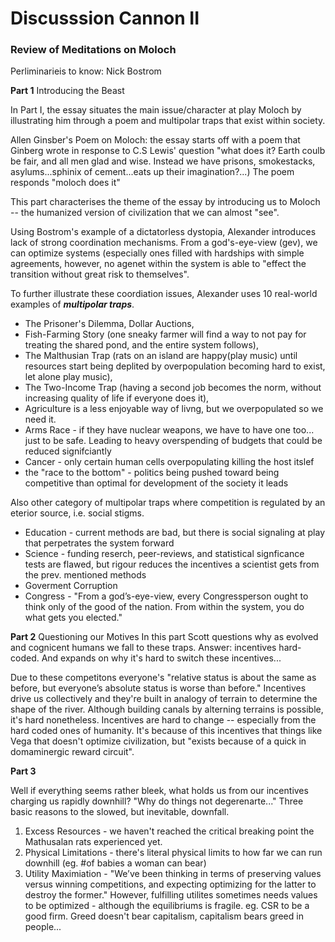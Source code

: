 # Discusssion Cannon II 

### Review of Meditations on Moloch

Perliminarieis to know: 
Nick Bostrom 

**Part 1** Introducing the Beast 

In Part I, the essay situates the main issue/character at play Moloch by illustrating him through a poem and multipolar traps that exist within society. 

Allen Ginsber's Poem on Moloch: the essay starts off with a poem that Ginberg wrote in response to C.S Lewis' question "what does it? Earth coulb be fair, and all men glad and wise. Instead we have prisons, smokestacks, asylums...sphinix of cement...eats up their imagination?...) The poem responds "moloch does it"

This part characterises the theme of the essay by introducing us to Moloch -- the humanized version of civilization that we can almost "see". 

Using Bostrom's example of a dictatorless dystopia, Alexander introduces lack of strong coordination mechanisms. From a god's-eye-view (gev), we can optimize systems (especially ones filled with hardships with simple agreements, however, no agenet within the system is able to "effect the transition without great risk to themselves". 

To further illustrate these coordiation issues, Alexander uses 10 real-world examples of ***multipolar traps***. 
 - The Prisoner's Dilemma, Dollar Auctions,
 - Fish-Farming Story (one sneaky farmer will find a way to not pay for treating the shared pond, and the entire system follows), 
 - The Malthusian Trap (rats on an island are happy(play music) until resources start being deplited by overpopulation becoming hard to exist, let alone play music), 
 - The Two-Income Trap (having a second job becomes the norm, without increasing quality of life if everyone does it), 
 - Agriculture is a less enjoyable way of livng, but we overpopulated so we need it.
 - Arms Race - if they have nuclear weapons, we have to have one too... just to be safe. Leading to heavy overspending of budgets that could be reduced signifciantly 
 - Cancer - only certain human cells overpopulating killing the host itslef
 - the "race to the bottom" - politics being pushed toward being competitive than optimal for development of the society it leads 

Also other category of multipolar traps where competition is regulated by an eterior source, i.e. social stigms. 

- Education - current methods are bad, but there is social signaling at play that perpetrates the system forward
- Science - funding reserch, peer-reviews, and statistical signficance tests are flawed, but rigour reduces the incentives a scientist gets from the prev. mentioned methods
- Goverment Corruption
- Congress - "From a god’s-eye-view, every Congressperson ought to think only of the good of the nation. From within the system, you do what gets you elected."

**Part 2** Questioning our Motives 
In this part Scott questions why as evolved and cognicent humans we fall to these traps. Answer: incentives hard-coded. And expands on why it's hard to switch these incentives...

Due to these competitons everyone's "relative status is about the same as before, but everyone’s absolute status is worse than before." Incentives drive us collectively and they're built in analogy of terrain to determine the shape of the river. Although building canals by alterning terrains is possible, it's hard nonetheless. Incentives are hard to change -- especially from the hard coded ones of humanity. It's because of this incentives that things like Vega that doesn't optimize civilization, but "exists because of a quick in domaminergic reward circuit". 

**Part 3** 

Well if everything seems rather bleek, what holds us from our incentives charging us rapidly downhill? "Why do things not degerenarte..." Three basic reasons to the slowed, but inevitable, downfall. 
1. Excess Resources - we haven't reached the critical breaking point the Mathusalan rats experienced yet. 
2. Physical Limitations - there's literal physical limits to how far we can run downhill (eg. #of babies a woman can bear)
3. Utility Maximiation - "We’ve been thinking in terms of preserving values versus winning competitions, and expecting optimizing for the latter to destroy the former." However, fulfilling utilites sometimes needs values to be optimized - although the equilibriums is fragile. eg. CSR to be a good firm. Greed doesn't bear capitalism, capitalism bears greed in people...  
